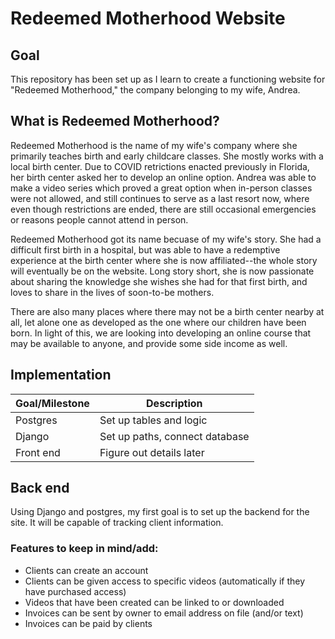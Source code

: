 # Redeemed Motherhood Website


## Goal
This repository has been set up as I learn to create a functioning website for "Redeemed Motherhood," the company belonging to my wife, Andrea.

## What is Redeemed Motherhood?
Redeemed Motherhood is the name of my wife's company where she primarily teaches birth and early childcare classes. She mostly works with a local birth center. Due to COVID retrictions enacted previously in Florida, her birth center asked her to develop an online option. Andrea was able to make a video series which proved a great option when in-person classes were not allowed, and still continues to serve as a last resort now, where even though restrictions are ended, there are still occasional emergencies or reasons people cannot attend in person.

Redeemed Motherhood got its name becuase of my wife's story. She had a difficult first birth in a hospital, but was able to have a redemptive experience at the birth center where she is now affiliated--the whole story will eventually be on the website. Long story short, she is now passionate about sharing the knowledge she wishes she had for that first birth, and loves to share in the lives of soon-to-be mothers.

There are also many places where there may not be a birth center nearby at all, let alone one as developed as the one where our children have been born. In light of this, we are looking into developing an online course that may be available to anyone, and provide some side income as well.

## Implementation

|Goal/Milestone | Description |
|---------------|-------------|
|Postgres|Set up tables and logic|
|Django|Set up paths, connect database|
|Front end|Figure out details later|

## Back end
Using Django and postgres, my first goal is to set up the backend for the site. It will be capable of tracking client information.

### Features to keep in mind/add:
- Clients can create an account
- Clients can be given access to specific videos (automatically if they have purchased access)
- Videos that have been created can be linked to or downloaded 
- Invoices can be sent by owner to email address on file (and/or text)
- Invoices can be paid by clients